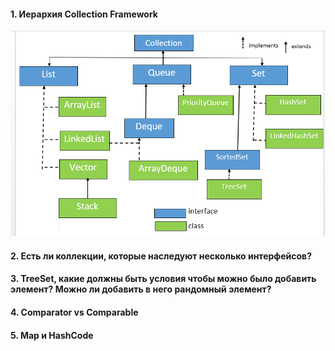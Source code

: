 #### 1. Иерархия Collection Framework

![](https://github.com/Primisen/interview/blob/master/pictures/collection-hierarchy.png "")

#### 2. Есть ли коллекции, которые наследуют несколько интерфейсов?

#### 3. TreeSet, какие должны быть условия чтобы можно было добавить элемент? Можно ли добавить в него рандомный элемент? 

#### 4. Comparator vs Comparable

#### 5. Map и HashCode
